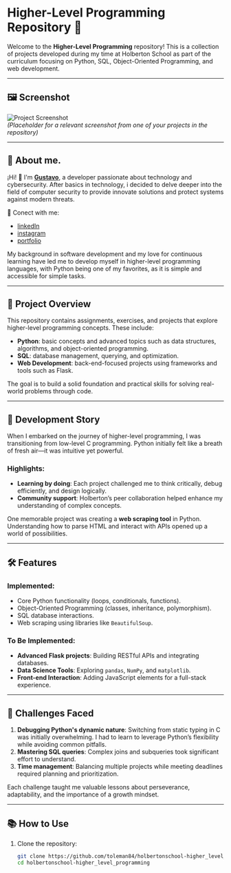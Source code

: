 # Higher-Level Programming Repository 🐍

Welcome to the **Higher-Level Programming** repository! This is a collection of projects developed during my time at Holberton School as part of the curriculum focusing on Python, SQL, Object-Oriented Programming, and web development.

---

## 🖼️ Screenshot
![Project Screenshot](https://via.placeholder.com/800x400.png?text=Project+Overview)  
*(Placeholder for a relevant screenshot from one of your projects in the repository)*

---

## 📖 About me.

¡Hi! 👋 I'm **[Gustavo](https://github.com/toleman84)**, a developer passionate about technology and cybersecurity. After basics in technology, i decided to delve deeper into the field of computer security to provide innovate solutions and protect systems against modern threats.

📌 Conect with me:

- [linkedIn](https://www.linkedin.com/in/gdpm/)
- [instagram](https://instagram.com/sprinteruy)
- [portfolio](https://github.com/tu-usuario/tu-portafolio)

My background in software development and my love for continuous learning have led me to develop myself in higher-level programming languages, with Python being one of my favorites, as it is simple and accessible for simple tasks.

---

## 📖 Project Overview
This repository contains assignments, exercises, and projects that explore higher-level programming concepts. These include:
- **Python**: basic concepts and advanced topics such as data structures, algorithms, and object-oriented programming.
- **SQL**: database management, querying, and optimization.
- **Web Development**: back-end-focused projects using frameworks and tools such as Flask.

The goal is to build a solid foundation and practical skills for solving real-world problems through code.

---

## 🚀 Development Story
When I embarked on the journey of higher-level programming, I was transitioning from low-level C programming. Python initially felt like a breath of fresh air—it was intuitive yet powerful. 

### Highlights:
- **Learning by doing**: Each project challenged me to think critically, debug efficiently, and design logically.
- **Community support**: Holberton’s peer collaboration helped enhance my understanding of complex concepts.

One memorable project was creating a **web scraping tool** in Python. Understanding how to parse HTML and interact with APIs opened up a world of possibilities.

---

## 🛠️ Features  
### Implemented:
- Core Python functionality (loops, conditionals, functions).
- Object-Oriented Programming (classes, inheritance, polymorphism).
- SQL database interactions.
- Web scraping using libraries like `BeautifulSoup`.

### To Be Implemented:
- **Advanced Flask projects**: Building RESTful APIs and integrating databases.
- **Data Science Tools**: Exploring `pandas`, `NumPy`, and `matplotlib`.
- **Front-end Interaction**: Adding JavaScript elements for a full-stack experience.

---

## 🤔 Challenges Faced
1. **Debugging Python's dynamic nature**: Switching from static typing in C was initially overwhelming. I had to learn to leverage Python’s flexibility while avoiding common pitfalls.
2. **Mastering SQL queries**: Complex joins and subqueries took significant effort to understand.
3. **Time management**: Balancing multiple projects while meeting deadlines required planning and prioritization.

Each challenge taught me valuable lessons about perseverance, adaptability, and the importance of a growth mindset.

---

## 📚 How to Use
1. Clone the repository:  
   ```bash
   git clone https://github.com/toleman84/holbertonschool-higher_level_programming.git
   cd holbertonschool-higher_level_programming
